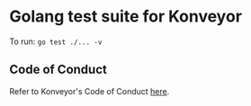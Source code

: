 # Golang test suite for Konveyor
To run: `go test ./... -v`

## Code of Conduct
Refer to Konveyor's Code of Conduct [here](https://github.com/konveyor/community/blob/main/CODE_OF_CONDUCT.md).

